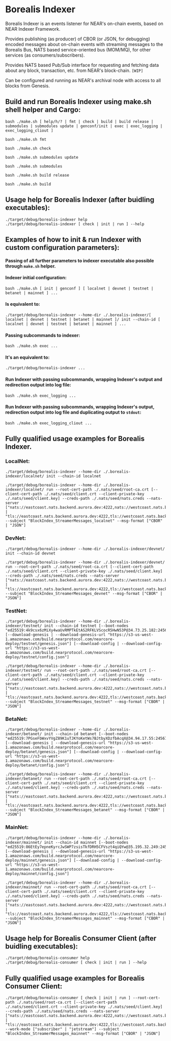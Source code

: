 # **Borealis Indexer**
Borealis Indexer is an events listener for NEAR's on-chain events, based on NEAR Indexer Framework.

Provides publishing (as producer) of CBOR (or JSON, for debugging) encoded messages about on-chain events with streaming messages to the Borealis Bus, NATS based service-oriented bus (MOM/MQ), for other services (as consumers/subscribers).

Provides NATS based Pub/Sub interface for requesting and fetching data about any block, transaction, etc. from NEAR's block-chain. `[WIP]`

Can be configured and running as NEAR's archival node with access to all blocks from Genesis.

## **Build and run Borealis Indexer using make.sh shell helper and Cargo:**
```
bash ./make.sh [ help/h/? | fmt | check | build | build release | submodules | submodules update | genconf/init | exec | exec_logging | exec_logging_cliout ]
```

```
bash ./make.sh fmt

bash ./make.sh check

bash ./make.sh submodules update

bash ./make.sh submodules

bash ./make.sh build release

bash ./make.sh build
```

## **Usage help for Borealis Indexer (after buidling executables):**
```
./target/debug/borealis-indexer help
./target/debug/borealis-indexer [ check | init | run ] --help
```

## **Examples of how to init & run Indexer with custom configuration parameters):**

#### **Passing of all further parameters to indexer executable also possible through `make.sh` helper.**

#### **Indexer initial configuration:**
```
bash ./make.sh [ init | genconf ] [ localnet | devnet | testnet | betanet | mainnet ] ...
```

#### **Is equivalent to:**
```
./target/debug/borealis-indexer --home-dir ./.borealis-indexer/[ localnet | devnet | testnet | betanet | mainnet ]/ init --chain-id [ localnet | devnet | testnet | betanet | mainnet ] ...
```

#### **Passing subcommands to indexer:**
```
bash ./make.sh exec ...
```

#### **It's an equivalent to:**
```
./target/debug/borealis-indexer ...
```

#### **Run Indexer with passing subcommands, wrapping Indexer's output and redirection output into log file:**
```
bash ./make.sh exec_logging ...
```

#### **Run Indexer with passing subcommands, wrapping Indexer's output, redirection output into log file and duplicating output to `stdout`:**
```
bash ./make.sh exec_logging_cliout ...
```

## **Fully qualified usage examples for Borealis Indexer.**

### **LocalNet:**
```
./target/debug/borealis-indexer --home-dir ./.borealis-indexer/localnet/ init --chain-id localnet

./target/debug/borealis-indexer --home-dir ./.borealis-indexer/localnet/ run --root-cert-path ./.nats/seed/root-ca.crt [--client-cert-path ./.nats/seed/client.crt --client-private-key ./.nats/seed/client.key] --creds-path ./.nats/seed/nats.creds --nats-server ["nats://eastcoast.nats.backend.aurora.dev:4222,nats://westcoast.nats.backend.aurora.dev:4222" | "tls://eastcoast.nats.backend.aurora.dev:4222,tls://westcoast.nats.backend.aurora.dev:4222"] --subject "BlockIndex_StreamerMessages_localnet" --msg-format ["CBOR" | "JSON"]
```

### **DevNet:**
```
./target/debug/borealis-indexer --home-dir ./.borealis-indexer/devnet/ init --chain-id devnet

./target/debug/borealis-indexer --home-dir ./.borealis-indexer/devnet/ run --root-cert-path ./.nats/seed/root-ca.crt [--client-cert-path ./.nats/seed/client.crt --client-private-key ./.nats/seed/client.key] --creds-path ./.nats/seed/nats.creds --nats-server ["nats://eastcoast.nats.backend.aurora.dev:4222,nats://westcoast.nats.backend.aurora.dev:4222" | "tls://eastcoast.nats.backend.aurora.dev:4222,tls://westcoast.nats.backend.aurora.dev:4222"] --subject "BlockIndex_StreamerMessages_devnet" --msg-format ["CBOR" | "JSON"]
```

### **TestNet:**
```
./target/debug/borealis-indexer --home-dir ./.borealis-indexer/testnet/ init --chain-id testnet [--boot-nodes "ed25519:4k9csx6zMiXy4waUvRMPTkEtAS2RFKLVScocR5HwN53P@34.73.25.182:24567,ed25519:4keFArc3M4SE1debUQWi3F1jiuFZSWThgVuA2Ja2p3Jv@34.94.158.10:24567,ed25519:D2t1KTLJuwKDhbcD9tMXcXaydMNykA99Cedz7SkJkdj2@35.234.138.23:24567,ed25519:CAzhtaUPrxCuwJoFzceebiThD9wBofzqqEMCiupZ4M3E@34.94.177.51:24567"] [--download-genesis | --download-genesis-url "https://s3-us-west-1.amazonaws.com/build.nearprotocol.com/nearcore-deploy/testnet/genesis.json"] [--download-config | --download-config-url "https://s3-us-west-1.amazonaws.com/build.nearprotocol.com/nearcore-deploy/testnet/config.json"]

./target/debug/borealis-indexer --home-dir ./.borealis-indexer/testnet/ run --root-cert-path ./.nats/seed/root-ca.crt [--client-cert-path ./.nats/seed/client.crt --client-private-key ./.nats/seed/client.key] --creds-path ./.nats/seed/nats.creds --nats-server ["nats://eastcoast.nats.backend.aurora.dev:4222,nats://westcoast.nats.backend.aurora.dev:4222" | "tls://eastcoast.nats.backend.aurora.dev:4222,tls://westcoast.nats.backend.aurora.dev:4222"] --subject "BlockIndex_StreamerMessages_testnet" --msg-format ["CBOR" | "JSON"]
```

### **BetaNet:**
```
./target/debug/borealis-indexer --home-dir ./.borealis-indexer/betanet/ init --chain-id betanet [--boot-nodes "ed25519:7PGseFbWxvYVgZ89K1uTJKYoKetWs7BJtbyXDzfbAcqX@34.94.17.55:24567,ed25519:6DSjZ8mvsRZDvFqFxo8tCKePG96omXW7eVYVSySmDk8e@35.196.178.178:24567"] [--download-genesis | --download-genesis-url "https://s3-us-west-1.amazonaws.com/build.nearprotocol.com/nearcore-deploy/betanet/genesis.json"] [--download-config | --download-config-url "https://s3-us-west-1.amazonaws.com/build.nearprotocol.com/nearcore-deploy/betanet/config.json"]

./target/debug/borealis-indexer --home-dir ./.borealis-indexer/betanet/ run --root-cert-path ./.nats/seed/root-ca.crt [--client-cert-path ./.nats/seed/client.crt --client-private-key ./.nats/seed/client.key] --creds-path ./.nats/seed/nats.creds --nats-server ["nats://eastcoast.nats.backend.aurora.dev:4222,nats://westcoast.nats.backend.aurora.dev:4222" | "tls://eastcoast.nats.backend.aurora.dev:4222,tls://westcoast.nats.backend.aurora.dev:4222"] --subject "BlockIndex_StreamerMessages_betanet" --msg-format ["CBOR" | "JSON"]
```

### **MainNet:**
```
./target/debug/borealis-indexer --home-dir ./.borealis-indexer/mainnet/ init --chain-id mainnet [--boot-nodes "ed25519:86EtEy7epneKyrcJwSWP7zsisTkfDRH5CFVszt4qiQYw@35.195.32.249:24567,ed25519:BFB78VTDBBfCY4jCP99zWxhXUcFAZqR22oSx2KEr8UM1@35.229.222.235:24567,ed25519:Cw1YyiX9cybvz3yZcbYdG7oDV6D7Eihdfc8eM1e1KKoh@35.195.27.104:24567,ed25519:33g3PZRdDvzdRpRpFRZLyscJdbMxUA3j3Rf2ktSYwwF8@34.94.132.112:24567,ed25519:CDQFcD9bHUWdc31rDfRi4ZrJczxg8derCzybcac142tK@35.196.209.192:24567"] [--download-genesis | --download-genesis-url "https://s3-us-west-1.amazonaws.com/build.nearprotocol.com/nearcore-deploy/mainnet/genesis.json"] [--download-config | --download-config-url "https://s3-us-west-1.amazonaws.com/build.nearprotocol.com/nearcore-deploy/mainnet/config.json"]

./target/debug/borealis-indexer --home-dir ./.borealis-indexer/mainnet/ run --root-cert-path ./.nats/seed/root-ca.crt [--client-cert-path ./.nats/seed/client.crt --client-private-key ./.nats/seed/client.key] --creds-path ./.nats/seed/nats.creds --nats-server ["nats://eastcoast.nats.backend.aurora.dev:4222,nats://westcoast.nats.backend.aurora.dev:4222" | "tls://eastcoast.nats.backend.aurora.dev:4222,tls://westcoast.nats.backend.aurora.dev:4222"] --subject "BlockIndex_StreamerMessages_mainnet" --msg-format ["CBOR" | "JSON"]
```

## **Usage help for Borealis Consumer Client (after buidling executables):**
```
./target/debug/borealis-consumer help
./target/debug/borealis-consumer [ check | init | run ] --help
```

## **Fully qualified usage examples for Borealis Consumer Client:**
```
./target/debug/borealis-consumer [ check | init | run ] --root-cert-path ./.nats/seed/root-ca.crt [--client-cert-path ./.nats/seed/client.crt --client-private-key ./.nats/seed/client.key] --creds-path ./.nats/seed/nats.creds --nats-server ["nats://eastcoast.nats.backend.aurora.dev:4222,nats://westcoast.nats.backend.aurora.dev:4222" | "tls://eastcoast.nats.backend.aurora.dev:4222,tls://westcoast.nats.backend.aurora.dev:4222"] --work-mode ["subscriber" | "jetstream"] --subject "BlockIndex_StreamerMessages_mainnet" --msg-format ["CBOR" | "JSON"]
```
